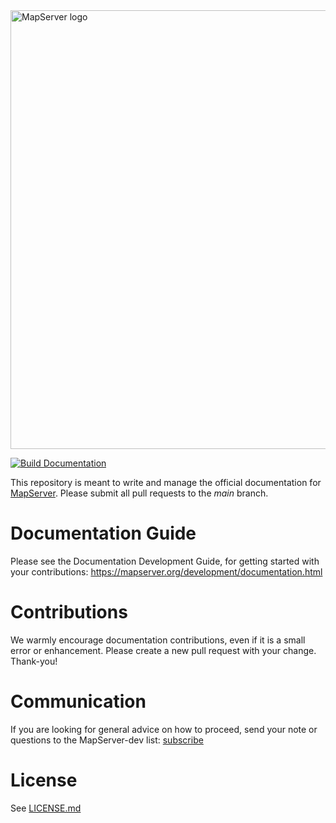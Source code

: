 <img src="https://github.com/MapServer/MapServer-documentation/blob/main/_static/banner-large.png" width="702" alt="MapServer logo">

[![Build Documentation](https://github.com/MapServer/MapServer-documentation/actions/workflows/build.yml/badge.svg)](https://github.com/MapServer/MapServer-documentation/actions?query=workflow%3A%22Build%20Documentation%22%20branch%3Amain)

This repository is meant to write and manage the official documentation for 
[MapServer](https://mapserver.org).  Please submit all pull requests to the
*main* branch.

# Documentation Guide

Please see the Documentation Development Guide, for getting started with 
your contributions: https://mapserver.org/development/documentation.html

# Contributions

We warmly encourage documentation contributions, even if it is a small error
or enhancement.  Please create a new pull request with your change.  Thank-you!

# Communication

If you are looking for general advice on how to proceed, send your note or 
questions to the MapServer-dev list: [subscribe](https://lists.osgeo.org/listinfo/mapserver-dev)

# License

See [LICENSE.md](LICENSE.md)